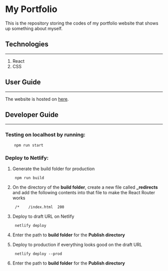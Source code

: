 # My Portfolio
This is the repository storing the codes of my portfolio website that shows up something about myself.

## Technologies
---
1) React
2) CSS

## User Guide
---
The website is hosted on <a class="font-weight-bolder" href="https://onghengkiat.herokuapp.com/">here</a>.

## Developer Guide
---
### Testing on localhost by running:

        npm run start

### Deploy to Netlify:

1) Generate the build folder for production

        npm run build

2) On the directory of the **build folder**, create a new file called **_redirects** and add the following contents into that file to make the React Router works

        /*    /index.html  200

3) Deploy to draft URL on Netlify

        netlify deploy

4) Enter the path to **build folder** for the **Publish directory**

5) Deploy to production if everything looks good on the draft URL

        netlify deploy --prod

6) Enter the path to **build folder** for the **Publish directory**

